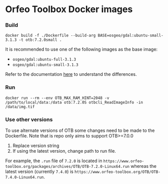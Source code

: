 # Orfeo Toolbox Docker images

### Build

```console
docker build -f ./Dockerfile --build-arg BASE=osgeo/gdal:ubuntu-small-3.1.3 -t otb:7.2.0small .
```
It is recommended to use one of the following images as the base image:
- `osgeo/gdal:ubuntu-full-3.1.3`
- `osgeo/gdal:ubuntu-small-3.1.3`

Refer to the documentation [here](https://github.com/OSGeo/gdal/tree/master/docker) to understand the differences.


### Run

```console
docker run --rm --env OTB_MAX_RAM_HINT=2048 -v /path/to/local/data:/data otb:7.2.0S otbcli_ReadImageInfo -in /data/img.tif
```

### Use other versions

To use alternate versions of OTB some changes need to be made to the Dockerfile. Note that is repo only aims to support OTB>=7.0.0

1. Replace version string
2. If using the latest version, change path to run file. 

For example, the `.run` file of `7.2.0` is located in `https://www.orfeo-toolbox.org/packages/archives/OTB/OTB-7.2.0-Linux64.run` whereas the latest version (currently `7.4.0`) is `https://www.orfeo-toolbox.org/OTB/OTB-7.4.0-Linux64.run`.